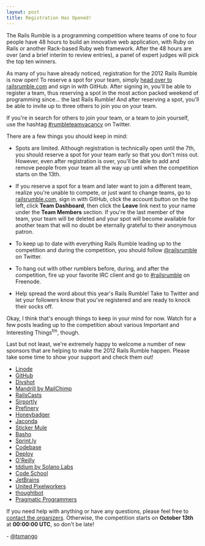```yaml
---
layout: post
title: Registration Has Opened!
---
```


The Rails Rumble is a programming competition where teams of one to four people have 48 hours to build an innovative web application, with Ruby on Rails or another Rack-based Ruby web framework. After the 48 hours are over (and a brief interim to review entries), a panel of expert judges will pick the top ten winners.

As many of you have already noticed, registration for the 2012 Rails Rumble is now open! To reserve a spot for your team, simply [head over to railsrumble.com](http://railsrumble.com) and sign in with GitHub. After signing in, you'll be able to register a team, thus reserving a spot in the most action packed weekend of programming since... the last Rails Rumble! And after reserving a spot, you'll be able to invite up to three others to join you on your team.

If you're in search for others to join your team, or a team to join yourself, use the hashtag [#rumbleteamvacancy](https://twitter.com/i/#!/search/realtime/%23rumbleteamvacancy) on Twitter.

There are a few things you should keep in mind:

* Spots are limited. Although registration is technically open until the 7th, you should reserve a spot for your team early so that you don't miss out. However, even after registration is over, you'll be able to add and remove people from your team all the way up until when the competition starts on the 13th.

* If you reserve a spot for a team and later want to join a different team, realize you're unable to compete, or just want to change teams, go to [railsrumble.com](http://railsrumble.com), sign in with GitHub, click the account button on the top left, click **Team Dashboard**, then click the **Leave** link next to your name under the **Team Members** section. If you're the last member of the team, your team will be deleted and your spot will become available for another team that will no doubt be eternally grateful to their anonymous patron.

* To keep up to date with everything Rails Rumble leading up to the competition and during the competition, you should follow [@railsrumble](http://twitter.com/railsrumble) on Twitter.

* To hang out with other rumblers before, during, and after the competition, fire up your favorite IRC client and go to [#railsrumble](irc://irc.freenode.net/railsrumble) on Freenode.

* Help spread the word about this year's Rails Rumble! Take to Twitter and let your followers know that you've registered and are ready to knock their socks off.

Okay, I think that's enough things to keep in your mind for now. Watch for a few posts leading up to the competition about various Important and Interesting Things<sup>tm</sup>, though.

Last but not least, we're extremely happy to welcome a number of new sponsors that are helping to make the 2012 Rails Rumble happen. Please take some time to show your support and check them out!

* [Linode](http://linode.com)
* [GitHub](http://github.com)
* [Divshot](http://divshot.com)
* [Mandrill by MailChimp](http://mandrill.com)
* [RailsCasts](http://railscasts.com)
* [Sirportly](http://sirportly.com)
* [Prefinery](http://prefinery.com)
* [Honeybadger](http://honeybadger.io)
* [Jaconda](http://jaconda.im)
* [Sticker Mule](http://stickermule.com)
* [Basho](http://basho.com)
* [Sprint.ly](http://sprint.ly)
* [Codebase](http://codebasehq.com)
* [Deploy](http://deployhq.com)
* [O'Reilly](http://oreilly.com)
* [tddium by Solano Labs](http://solanolabs.com)
* [Code School](http://codeschool.com)
* [JetBrains](http://jetbrains.com)
* [United Pixelworkers](http://unitedpixelworkers.com)
* [thoughtbot](http://thoughtbot.com)
* [Pragmatic Programmers](http://pragprog.com)

If you need help with anything or have any questions, please feel free to [contact the organizers](http://railsrumble.com/contact). Otherwise, the competition starts on **October 13th** at **00:00:00 UTC**, so don't be late!

\- [@tsmango](https://twitter.com/tsmango)